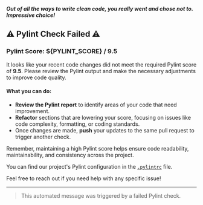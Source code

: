 _**Out of all the ways to write clean code, you really went and chose not to. Impressive choice!**_

## :warning: Pylint Check Failed :warning:

### Pylint Score: **${PYLINT_SCORE}** / **9.5**

It looks like your recent code changes did not meet the required Pylint score of **9.5**. Please review the Pylint output and make the necessary adjustments to improve code quality.

#### What you can do:
- **Review the Pylint report** to identify areas of your code that need improvement.
- **Refactor** sections that are lowering your score, focusing on issues like code complexity, formatting, or coding standards.
- Once changes are made, **push** your updates to the same pull request to trigger another check.

Remember, maintaining a high Pylint score helps ensure code readability, maintainability, and consistency across the project.

You can find our project's Pylint configuration in the [`.pylintrc`](https://github.com/Monkey-Market/Hermes/blob/dev/.pylintrc) file.

Feel free to reach out if you need help with any specific issue!

---

> This automated message was triggered by a failed Pylint check.
